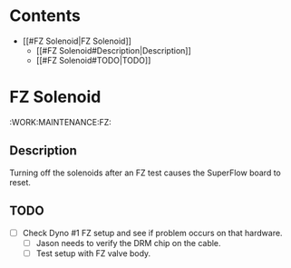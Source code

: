 # Contents
  - [[#FZ Solenoid|FZ Solenoid]]
    - [[#FZ Solenoid#Description|Description]]
    - [[#FZ Solenoid#TODO|TODO]]

# FZ Solenoid
:WORK:MAINTENANCE:FZ:
## Description
Turning off the solenoids after an FZ test causes the SuperFlow board to reset.

## TODO
 - [ ] Check Dyno #1 FZ setup and see if problem occurs on that hardware.
   - [ ] Jason needs to verify the DRM chip on the cable.
   - [ ] Test setup with FZ valve body. 
